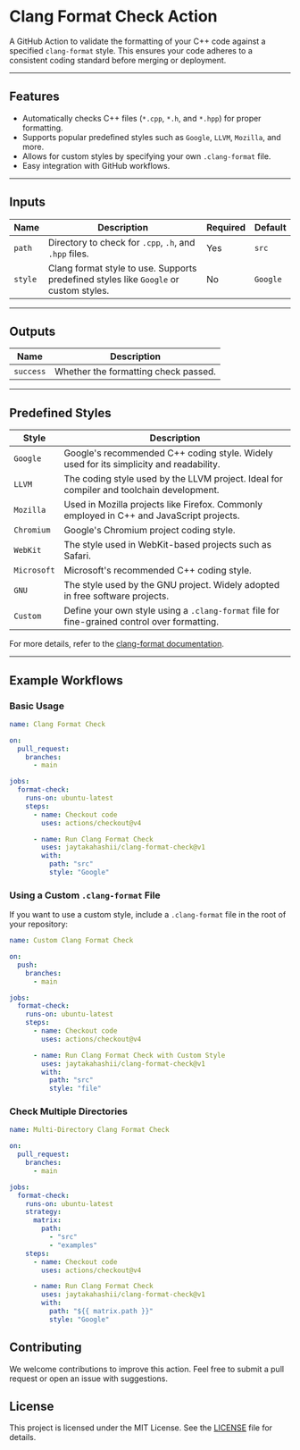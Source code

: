 # Clang Format Check Action

A GitHub Action to validate the formatting of your C++ code against a specified `clang-format` style. This ensures your code adheres to a consistent coding standard before merging or deployment.

---

## Features

- Automatically checks C++ files (`*.cpp`, `*.h`, and `*.hpp`) for proper formatting.
- Supports popular predefined styles such as `Google`, `LLVM`, `Mozilla`, and more.
- Allows for custom styles by specifying your own `.clang-format` file.
- Easy integration with GitHub workflows.

---

## Inputs

| Name   | Description                                         | Required | Default   |
|--------|-----------------------------------------------------|----------|-----------|
| `path` | Directory to check for `.cpp`, `.h`, and `.hpp` files. | Yes      | `src`     |
| `style`| Clang format style to use. Supports predefined styles like `Google` or custom styles. | No       | `Google`  |

---

## Outputs

| Name       | Description                          |
|------------|--------------------------------------|
| `success`  | Whether the formatting check passed. |

---

## Predefined Styles

| Style      | Description                                                                                 |
|------------|---------------------------------------------------------------------------------------------|
| `Google`   | Google's recommended C++ coding style. Widely used for its simplicity and readability.      |
| `LLVM`     | The coding style used by the LLVM project. Ideal for compiler and toolchain development.    |
| `Mozilla`  | Used in Mozilla projects like Firefox. Commonly employed in C++ and JavaScript projects.    |
| `Chromium` | Google's Chromium project coding style.                                                     |
| `WebKit`   | The style used in WebKit-based projects such as Safari.                                     |
| `Microsoft`| Microsoft's recommended C++ coding style.                                                  |
| `GNU`      | The style used by the GNU project. Widely adopted in free software projects.                |
| `Custom`   | Define your own style using a `.clang-format` file for fine-grained control over formatting.|

For more details, refer to the [clang-format documentation](https://clang.llvm.org/docs/ClangFormat.html).

---

## Example Workflows

### Basic Usage

```yaml
name: Clang Format Check

on:
  pull_request:
    branches:
      - main

jobs:
  format-check:
    runs-on: ubuntu-latest
    steps:
      - name: Checkout code
        uses: actions/checkout@v4

      - name: Run Clang Format Check
        uses: jaytakahashii/clang-format-check@v1
        with:
          path: "src"
          style: "Google"
```

### Using a Custom `.clang-format` File

If you want to use a custom style, include a `.clang-format` file in the root of your repository:

```yaml
name: Custom Clang Format Check

on:
  push:
    branches:
      - main

jobs:
  format-check:
    runs-on: ubuntu-latest
    steps:
      - name: Checkout code
        uses: actions/checkout@v4

      - name: Run Clang Format Check with Custom Style
        uses: jaytakahashii/clang-format-check@v1
        with:
          path: "src"
          style: "file"
```

### Check Multiple Directories

```yml
name: Multi-Directory Clang Format Check

on:
  pull_request:
    branches:
      - main

jobs:
  format-check:
    runs-on: ubuntu-latest
    strategy:
      matrix:
        path:
          - "src"
          - "examples"
    steps:
      - name: Checkout code
        uses: actions/checkout@v4

      - name: Run Clang Format Check
        uses: jaytakahashii/clang-format-check@v1
        with:
          path: "${{ matrix.path }}"
          style: "Google"
```

## Contributing

We welcome contributions to improve this action. Feel free to submit a pull request or open an issue with suggestions.

## License

This project is licensed under the MIT License. See the [LICENSE](LICENSE) file for details.
